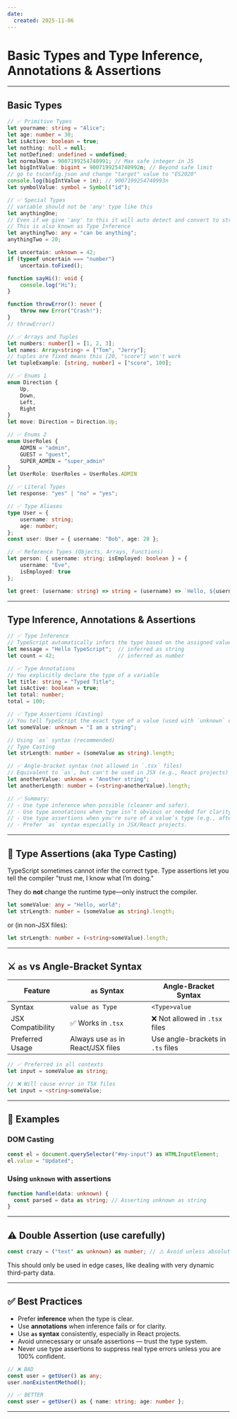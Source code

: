 ```yaml
---
date: 
  created: 2025-11-06
---
```


# Basic Types and Type Inference, Annotations & Assertions

---

## Basic Types

```ts
// ✅ Primitive Types
let yourname: string = "Alice";
let age: number = 30;
let isActive: boolean = true;
let nothing: null = null;
let notDefined: undefined = undefined;
let normalNum = 9007199254740991; // Max safe integer in JS
let bigIntValue: bigint = 9007199254740992n; // Beyond safe limit
// go to tsconfig.json and change "target" value to "ES2020"
console.log(bigIntValue + 1n); // 9007199254740993n
let symbolValue: symbol = Symbol("id");

// ✅ Special Types
// variable should not be 'any' type like this
let anythingOne;
// Even if we give 'any' to this it will auto detect and convert to string.
// This is also known as Type Inference
let anythingTwo: any = "can be anything";
anythingTwo = 20;

let uncertain: unknown = 42;
if (typeof uncertain === "number")
    uncertain.toFixed();

function sayHi(): void {
    console.log("Hi");
}

function throwError(): never {
    throw new Error("Crash!");
}
// throwError()

// ✅ Arrays and Tuples
let numbers: number[] = [1, 2, 3];
let names: Array<string> = ["Tom", "Jerry"];
// tuples are fixed means this [20, "score"] won't work
let tupleExample: [string, number] = ["score", 100];

// ✅ Enums 1
enum Direction {
    Up,
    Down,
    Left,
    Right
}
let move: Direction = Direction.Up;

// ✅ Enums 2
enum UserRoles {
    ADMIN = "admin",
    GUEST = "guest",
    SUPER_ADMIN = "super_admin"
}
let UserRole: UserRoles = UserRoles.ADMIN

// ✅ Literal Types
let response: "yes" | "no" = "yes";

// ✅ Type Aliases
type User = {
    username: string;
    age: number;
};
const user: User = { username: "Bob", age: 28 };

// ✅ Reference Types (Objects, Arrays, Functions)
let person: { username: string; isEmployed: boolean } = {
    username: "Eve",
    isEmployed: true
};

let greet: (username: string) => string = (username) => `Hello, ${username}`;
```

---

## Type Inference, Annotations & Assertions

```ts
// ✅ Type Inference
// TypeScript automatically infers the type based on the assigned value
let message = "Hello TypeScript";  // inferred as string
let count = 42;                    // inferred as number

// ✅ Type Annotations
// You explicitly declare the type of a variable
let title: string = "Typed Title";
let isActive: boolean = true;
let total: number;
total = 100;

// ✅ Type Assertions (Casting)
// You tell TypeScript the exact type of a value (used with `unknown` or `any`)
let someValue: unknown = "I am a string";

// Using `as` syntax (recommended)
// Type Casting
let strLength: number = (someValue as string).length;

// ✅ Angle-bracket syntax (not allowed in `.tsx` files)
// Equivalent to `as`, but can't be used in JSX (e.g., React projects)
let anotherValue: unknown = "Another string";
let anotherLength: number = (<string>anotherValue).length;

// ✅ Summary:
// - Use type inference when possible (cleaner and safer).
// - Use type annotations when type isn’t obvious or needed for clarity.
// - Use type assertions when you're sure of a value’s type (e.g., after `unknown`).
// - Prefer `as` syntax especially in JSX/React projects.
```

---

## 🔁 Type Assertions (aka Type Casting)

TypeScript sometimes cannot infer the correct type. Type assertions let you tell the compiler "trust me, I know what I’m doing."

They do **not** change the runtime type—only instruct the compiler.

```ts
let someValue: any = "Hello, world";
let strLength: number = (someValue as string).length;
```

or (in non-JSX files):

```ts
let strLength: number = (<string>someValue).length;
```

---

## ⚔️ `as` vs Angle-Bracket Syntax

| Feature              | `as` Syntax                         | Angle-Bracket Syntax                 |
|----------------------|-------------------------------------|--------------------------------------|
| Syntax               | `value as Type`                     | `<Type>value`                        |
| JSX Compatibility    | ✅ Works in `.tsx`                   | ❌ Not allowed in `.tsx` files       |
| Preferred Usage      | Always use `as` in React/JSX files | Use angle-brackets in `.ts` files    |

```ts
// ✅ Preferred in all contexts
let input = someValue as string;

// ❌ Will cause error in TSX files
let input = <string>someValue;
```

---

## 🧪 Examples

### DOM Casting

```ts
const el = document.querySelector("#my-input") as HTMLInputElement;
el.value = "Updated";
```

### Using `unknown` with assertions

```ts
function handle(data: unknown) {
  const parsed = data as string; // Asserting unknown as string
}
```

---

## ⚠️ Double Assertion (use carefully)

```ts
const crazy = ("text" as unknown) as number; // ⚠️ Avoid unless absolutely necessary
```

This should only be used in edge cases, like dealing with very dynamic third-party data.

---

## ✅ Best Practices

- Prefer **inference** when the type is clear.
- Use **annotations** when inference fails or for clarity.
- Use **`as` syntax** consistently, especially in React projects.
- Avoid unnecessary or unsafe assertions — trust the type system.
- Never use type assertions to suppress real type errors unless you are 100% confident.

```ts
// ❌ BAD
const user = getUser() as any;
user.nonExistentMethod();

// ✅ BETTER
const user = getUser() as { name: string; age: number };
```

---
